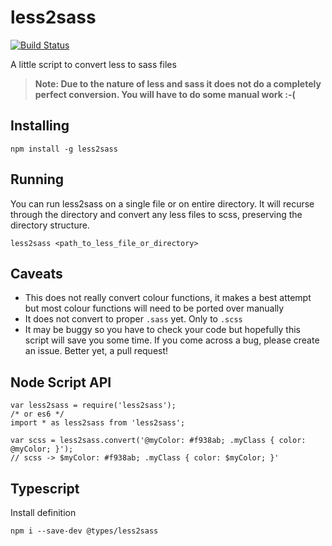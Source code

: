 less2sass
=========

[![Build Status](https://travis-ci.org/ekryski/less2sass.svg?branch=master)](https://travis-ci.org/ekryski/less2sass)

A little script to convert less to sass files

> **Note: Due to the nature of less and sass it does not do a completely perfect conversion. You will have to do some manual work :-(**

## Installing

`npm install -g less2sass`

## Running
You can run less2sass on a single file or on entire directory. It will recurse through the directory and convert any less files to scss, preserving the directory structure.

`less2sass <path_to_less_file_or_directory>`

## Caveats

* This does not really convert colour functions, it makes a best attempt but most colour functions will need to be ported over manually
* It does not convert to proper `.sass` yet. Only to `.scss`
* It may be buggy so you have to check your code but hopefully this script will save you some time. If you come across a bug, please create an issue. Better yet, a pull request!

## Node Script API

```
var less2sass = require('less2sass');
/* or es6 */
import * as less2sass from 'less2sass';

var scss = less2sass.convert('@myColor: #f938ab; .myClass { color: @myColor; }');
// scss -> $myColor: #f938ab; .myClass { color: $myColor; }'
```

## Typescript

Install definition

`npm i --save-dev @types/less2sass`
